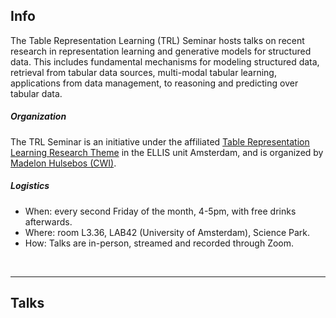 ## Info

The Table Representation Learning (TRL) Seminar hosts talks on recent research in representation learning and generative models for structured data. This includes fundamental mechanisms for modeling structured data, retrieval from tabular data sources, multi-modal tabular learning, applications from data management, to reasoning and predicting over tabular data.

##### Organization
The TRL Seminar is an initiative under the affiliated
<a href="https://ivi.fnwi.uva.nl/ellis/research/table-representation-learning/" target="blank">Table Representation Learning Research Theme</a> in the ELLIS unit Amsterdam, and is organized by <a href="mailto:madelon@cwi.nl" target="blank">Madelon Hulsebos (CWI)</a>.


##### Logistics
- When: every second Friday of the month, 4-5pm, with free drinks afterwards.
- Where: room L3.36, LAB42 (University of Amsterdam), Science Park.
- How: Talks are in-person, streamed and recorded through Zoom.
<br>

---

## Talks